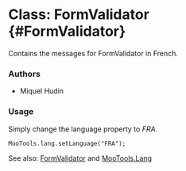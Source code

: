 Class: FormValidator {#FormValidator}
=====================================

Contains the messages for FormValidator in French.

### Authors

* Miquel Hudin

### Usage

Simply change the language property to *FRA*.

	MooTools.lang.setLanguage("FRA");

See also: [FormValidator][] and [MooTools.Lang][]

[FormValidator]: http://www.mootools.net/more/docs/Forms/FormValidator#FormValidator
[MooTools.Lang]: http://www.mootools.net/more/docs/Core/MooTools.Lang